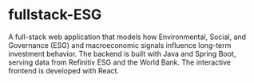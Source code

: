 # fullstack-ESG
A full-stack web application that models how Environmental, Social, and Governance (ESG) and macroeconomic signals influence long-term investment behavior. The backend is built with Java and Spring Boot, serving data from Refinitiv ESG and the World Bank. The interactive frontend is developed with React. 
